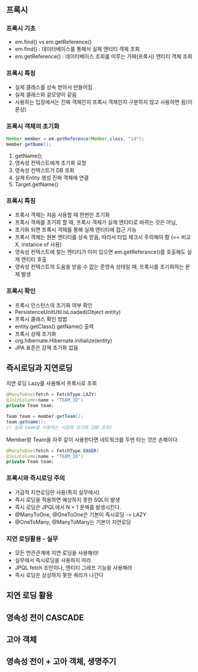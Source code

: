 ## 프록시

### 프록시 기초
- em.find() vs em.getReference()
- em.find() : 데이터베이스를 통해서 실제 엔티티 객체 조회
- em.getReference() : 데이터베이스 조회를 미루는 가짜(프록시) 엔티티 객체 조회

### 프록시 특징
- 실제 클래스를 상속 받아서 만들어짐
- 실제 클래스와 겉모양이 같음
- 사용하는 입장에서는 진짜 객체인지 프록시 객체인지 구분하지 않고 사용하면 됨(이론상)

### 프록시 객체의 초기화

```java
Member member = em.getReference(Member.class, "id");
member.getName();
```
1. getName();
2. 영속성 컨텍스트에게 초기화 요청
3. 영속성 컨텍스트가 DB 조회
4. 실제 Entity 생성 진짜 객체에 연결
5. Target.getName()

### 프록시 특징
- 프록시 객체는 처음 사용할 때 한번만 초기화
- 프록시 객체를 초기화 할 때, 프록시 객체가 실제 엔티티로 바뀌는 것은 아님,
- 초기화 되면 프록시 객체를 통해 실제 엔티티에 접근 가능
- 프록시 객체는 원본 엔티티를 상속 받음, 따라서 타입 체크시 주의해야 함 (== 비교 X, instance of 사용)
- 영속성 컨텍스트에 찾는 엔티티가 이미 있으면 em.getReferance()를 호출해도 실제 엔티티 호출
- 영속성 컨텍스트의 도움을 받을 수 없는 준영속 상태일 때, 프록시를 초기화하는 문제 발생

### 프록시 확인
- 프록시 인스턴스의 초기화 여부 확인
- PersistenceUnitUtil.isLoaded(Object entity)
- 프록시 클래스 확인 방법
- entity.getClass().getName() 출력
- 프록시 상제 초기화
- org.hibernate.Hibernate.initialize(entity)
- JPA 표준은 강제 초기화 없음

## 즉시로딩과 지연로딩
지연 로딩 Lazy를 사용해서 프록시로 조회
```java
@ManyToOne(fetch = FetchType.LAZY)
@JoinColumn(name = "TEAM_ID")
private Team team;
```
```java
Team team = member.getTeam();
team.getname(); 
// 실제 team을 사용하는 시점에 초기화 (DB 조회)
```
Member랑 Team을 자주 같이 사용한다면 네트워크를 두번 타는 것은 
손해이다.

```java
@ManyToOne(fetch = FetchType.EAGER)
@JoinColumn(name = "TEAM_ID")
private Team team;
```
### 프록시와 즉시로딩 주의
- 가급적 지연로딩만 사용(특히 실무에서)
- 즉시 로딩을 적용하면 예상하지 못한 SQL이 발생
- 즉시 로딩은 JPQL에서 N + 1 문제를 발생시킨다.
- @ManyToOne, @OneToOne은 기본이 즉시로딩 -> LAZY
- @OneToMany, @ManyToMany는 기본이 지연로딩

### 지연 로딩활용 - 실무
- 모든 연관관계에 지연 로딩을 사용해라!
- 실무에서 즉시로딩을 사용하지 마라
- JPQL fetch 조인이나, 엔티티 그래프 기능을 사용해라
- 즉시 로딩은 상상하지 못한 쿼리가 나간다






## 지연 로딩 활용

## 영속성 전이 CASCADE

## 고아 객체

## 영속성 전이 + 고아 객체, 생명주기
